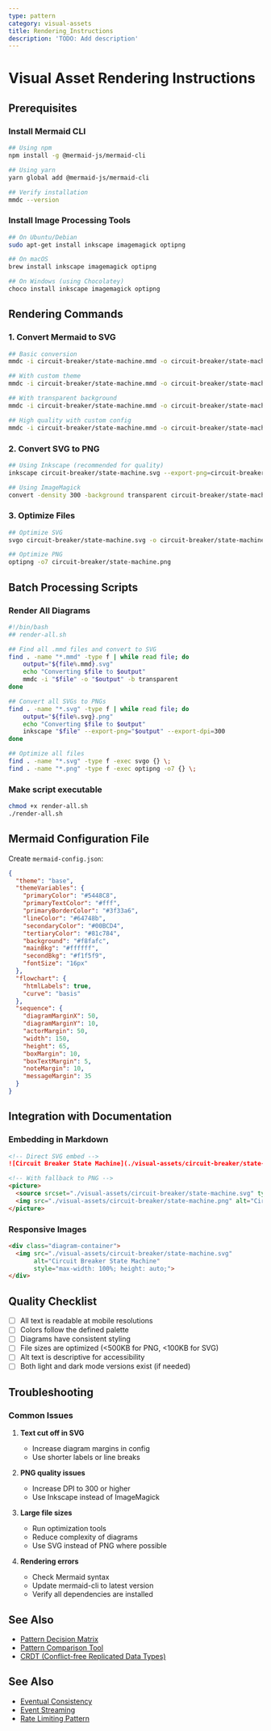 ```yaml
---
type: pattern
category: visual-assets
title: Rendering_Instructions
description: 'TODO: Add description'
---
```


# Visual Asset Rendering Instructions

## Prerequisites

### Install Mermaid CLI
```bash
## Using npm
npm install -g @mermaid-js/mermaid-cli

## Using yarn
yarn global add @mermaid-js/mermaid-cli

## Verify installation
mmdc --version
```

### Install Image Processing Tools
```bash
## On Ubuntu/Debian
sudo apt-get install inkscape imagemagick optipng

## On macOS
brew install inkscape imagemagick optipng

## On Windows (using Chocolatey)
choco install inkscape imagemagick optipng
```

## Rendering Commands

### 1. Convert Mermaid to SVG
```bash
## Basic conversion
mmdc -i circuit-breaker/state-machine.mmd -o circuit-breaker/state-machine.svg

## With custom theme
mmdc -i circuit-breaker/state-machine.mmd -o circuit-breaker/state-machine.svg -t dark

## With transparent background
mmdc -i circuit-breaker/state-machine.mmd -o circuit-breaker/state-machine.svg -b transparent

## High quality with custom config
mmdc -i circuit-breaker/state-machine.mmd -o circuit-breaker/state-machine.svg -c mermaid-config.json
```

### 2. Convert SVG to PNG
```bash
## Using Inkscape (recommended for quality)
inkscape circuit-breaker/state-machine.svg --export-png=circuit-breaker/state-machine.png --export-dpi=300

## Using ImageMagick
convert -density 300 -background transparent circuit-breaker/state-machine.svg circuit-breaker/state-machine.png
```

### 3. Optimize Files
```bash
## Optimize SVG
svgo circuit-breaker/state-machine.svg -o circuit-breaker/state-machine.min.svg

## Optimize PNG
optipng -o7 circuit-breaker/state-machine.png
```

## Batch Processing Scripts

### Render All Diagrams
```bash
#!/bin/bash
## render-all.sh

## Find all .mmd files and convert to SVG
find . -name "*.mmd" -type f | while read file; do
    output="${file%.mmd}.svg"
    echo "Converting $file to $output"
    mmdc -i "$file" -o "$output" -b transparent
done

## Convert all SVGs to PNGs
find . -name "*.svg" -type f | while read file; do
    output="${file%.svg}.png"
    echo "Converting $file to $output"
    inkscape "$file" --export-png="$output" --export-dpi=300
done

## Optimize all files
find . -name "*.svg" -type f -exec svgo {} \;
find . -name "*.png" -type f -exec optipng -o7 {} \;
```

### Make script executable
```bash
chmod +x render-all.sh
./render-all.sh
```

## Mermaid Configuration File

Create `mermaid-config.json`:
```json
{
  "theme": "base",
  "themeVariables": {
    "primaryColor": "#5448C8",
    "primaryTextColor": "#fff",
    "primaryBorderColor": "#3f33a6",
    "lineColor": "#64748b",
    "secondaryColor": "#00BCD4",
    "tertiaryColor": "#81c784",
    "background": "#f8fafc",
    "mainBkg": "#ffffff",
    "secondBkg": "#f1f5f9",
    "fontSize": "16px"
  },
  "flowchart": {
    "htmlLabels": true,
    "curve": "basis"
  },
  "sequence": {
    "diagramMarginX": 50,
    "diagramMarginY": 10,
    "actorMargin": 50,
    "width": 150,
    "height": 65,
    "boxMargin": 10,
    "boxTextMargin": 5,
    "noteMargin": 10,
    "messageMargin": 35
  }
}
```

## Integration with Documentation

### Embedding in Markdown
```markdown
<!-- Direct SVG embed -->
![Circuit Breaker State Machine](./visual-assets/circuit-breaker/state-machine.svg.md)

<!-- With fallback to PNG -->
<picture>
  <source srcset="./visual-assets/circuit-breaker/state-machine.svg" type="image/svg+xml">
  <img src="./visual-assets/circuit-breaker/state-machine.png" alt="Circuit Breaker State Machine">
</picture>
```

### Responsive Images
```html
<div class="diagram-container">
  <img src="./visual-assets/circuit-breaker/state-machine.svg" 
       alt="Circuit Breaker State Machine"
       style="max-width: 100%; height: auto;">
</div>
```

## Quality Checklist

- [ ] All text is readable at mobile resolutions
- [ ] Colors follow the defined palette
- [ ] Diagrams have consistent styling
- [ ] File sizes are optimized (<500KB for PNG, <100KB for SVG)
- [ ] Alt text is descriptive for accessibility
- [ ] Both light and dark mode versions exist (if needed)

## Troubleshooting

### Common Issues

1. **Text cut off in SVG**
   - Increase diagram margins in config
   - Use shorter labels or line breaks

2. **PNG quality issues**
   - Increase DPI to 300 or higher
   - Use Inkscape instead of ImageMagick

3. **Large file sizes**
   - Run optimization tools
   - Reduce complexity of diagrams
   - Use SVG instead of PNG where possible

4. **Rendering errors**
   - Check Mermaid syntax
   - Update mermaid-cli to latest version
   - Verify all dependencies are installed

## See Also

- [Pattern Decision Matrix](/pattern-library/pattern-decision-matrix)
- [Pattern Comparison Tool](/pattern-library/pattern-comparison-tool)
- [CRDT (Conflict-free Replicated Data Types)](/pattern-library/data-management/crdt)

## See Also

- [Eventual Consistency](/pattern-library/data-management/eventual-consistency)
- [Event Streaming](/pattern-library/architecture/event-streaming)
- [Rate Limiting Pattern](/pattern-library/scaling/rate-limiting)
